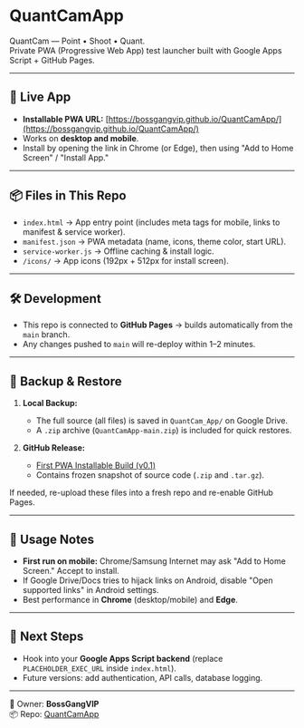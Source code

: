 # QuantCamApp

QuantCam — Point • Shoot • Quant.  
Private PWA (Progressive Web App) test launcher built with Google Apps Script + GitHub Pages.

---

## 🚀 Live App
- **Installable PWA URL:** [https://bossgangvip.github.io/QuantCamApp/](https://bossgangvip.github.io/QuantCamApp/)  
- Works on **desktop and mobile**.  
- Install by opening the link in Chrome (or Edge), then using "Add to Home Screen" / "Install App."

---

## 📦 Files in This Repo
- `index.html` → App entry point (includes meta tags for mobile, links to manifest & service worker).
- `manifest.json` → PWA metadata (name, icons, theme color, start URL).
- `service-worker.js` → Offline caching & install logic.
- `/icons/` → App icons (192px + 512px for install screen).

---

## 🛠️ Development
- This repo is connected to **GitHub Pages** → builds automatically from the `main` branch.  
- Any changes pushed to `main` will re-deploy within 1–2 minutes.  

---

## 🔄 Backup & Restore
1. **Local Backup:**  
   - The full source (all files) is saved in `QuantCam_App/` on Google Drive.  
   - A `.zip` archive (`QuantCamApp-main.zip`) is included for quick restores.  

2. **GitHub Release:**  
   - [First PWA Installable Build (v0.1)](https://github.com/BossGangVIP/QuantCamApp/releases/tag/v0.1)  
   - Contains frozen snapshot of source code (`.zip` and `.tar.gz`).  

If needed, re-upload these files into a fresh repo and re-enable GitHub Pages.  

---

## 📲 Usage Notes
- **First run on mobile:** Chrome/Samsung Internet may ask "Add to Home Screen." Accept to install.  
- If Google Drive/Docs tries to hijack links on Android, disable "Open supported links" in Android settings.  
- Best performance in **Chrome** (desktop/mobile) and **Edge**.  

---

## 📌 Next Steps
- Hook into your **Google Apps Script backend** (replace `PLACEHOLDER_EXEC_URL` inside `index.html`).  
- Future versions: add authentication, API calls, database logging.  

---

👤 Owner: **BossGangVIP**  
📦 Repo: [QuantCamApp](https://github.com/BossGangVIP/QuantCamApp)
